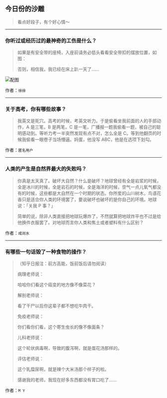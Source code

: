 ## 今日份的沙雕

> 看点好段子，有个好心情～


 
---

### 你听过或经历过的最神奇的工伤是什么？

> 如果是有安全带的座椅，入座前请务必低头看看安全带扣的摆放位置，如图：
> 
> 否则，相信我，我已经在床上趴一天了......



![配图](http://pic4.zhimg.com/70/v2-8e9c716aa235627e112fac08025b1893_b.jpg)


作者：`徐徐`

---

### 关于高考，你有哪些故事？

> 我英文是死穴。高考的时候，考英文听力。于是偷看坐我前面的人的手部动作，A 是三笔，B 是两笔，C 是一笔，广播报一题我偷看一题，被自己的聪明感动到。等听力考一半突然发现有点不对，怎么全是 C。等到他翻页的时候我偷看一眼卷子当场懵逼。妈蛋，他没写 ABC，他是在选项下划勾。


作者：`匿名用户`

---

### 人类的产生是自然界最大的失败吗？

> 你真是太天真了。破坏大自然？什么是破坏？地球曾经有全是岩浆的时候，全是冰川的时候，全是岩石的时候，全是海洋的时候，空气一点儿氧气都没有的时候，这些都是大自然在一个时期的状态。你所爱的山川树木，鸟语花香只是适合你人类的环境罢了，要说破坏也破坏的是你自己的环境。地球说：「关我 P 事？」
> 
> 简单的说，除非人类直接把地球玩爆炸了，不然就算把地球炸平也不过是给他换件衣服罢了。对地球而言你人类和焦土或者塑料有什么区别？


作者：`成尚水`

---

### 有哪些一句话毁了一种食物的操作？

> （知乎日报注：前方高能，饭前饭后请勿阅读）
> 
> 病理老师说：
> 
> 哈哈你们看这个癌变的地方像不像菜花？
> 
> 解剖老师说：
> 
> 看了干尸以后你这辈子都不想吃牛肉干。
> 
> 免疫老师说：
> 
> 你们看你们看，这个寄生虫长的像不像面条？
> 
> 儿科老师说：
> 
> 这个轮状病毒啊，导致的腹泻啊，就是蛋花汤那样的。
> 
> 评估老师说：
> 
> 这个乳糜尿啊，就是辣个大米汤那个样子的啦。
> 
> 感谢我的老师，我现在好多东西都没有胃口吃了……


作者：`M Y`